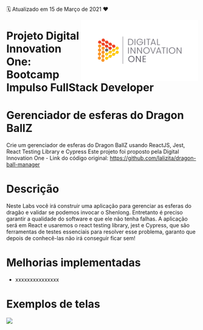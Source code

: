 :spiral_calendar: Atualizado em 15 de Março de 2021 :heart:

<img align="right" alt="GIF" height="160px" src="https://github.com/rdeconti/rdeconti-resources/blob/main/Digital%20Innovation%20One%20-%20Logotipo.png" />

# Projeto Digital Innovation One: Bootcamp Impulso FullStack Developer 
# Gerenciador de esferas do Dragon BallZ
Crie um gerenciador de esferas do Dragon BallZ usando ReactJS, Jest, React Testing Library e Cypress
Este projeto foi proposto pela Digital Innovation One - Link do código original: https://github.com/lalizita/dragon-ball-manager

# Descrição
Neste Labs você irá construir uma aplicação para gerenciar as esferas do dragão e validar se podemos invocar o Shenlong. Entretanto é preciso garantir a qualidade do software e que ele não tenha falhas. A aplicação será em React e usaremos o react testing library, jest e Cypress, que são ferramentas de testes essenciais para resolver esse problema, garanto que depois de conhecê-las não irá conseguir ficar sem!

# Melhorias implementadas
- xxxxxxxxxxxxxxx

# Exemplos de telas
<img src="https://github.com/rdeconti/Projeto-DIO-Ruby-Gerenciador-De-Esferas/blob/main/tela.jpg" />
